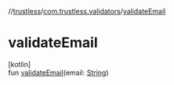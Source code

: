 //[trustless](../../index.md)/[com.trustless.validators](index.md)/[validateEmail](validate-email.md)

# validateEmail

[kotlin]\
fun [validateEmail](validate-email.md)(email: [String](https://kotlinlang.org/api/latest/jvm/stdlib/kotlin/-string/index.html))
